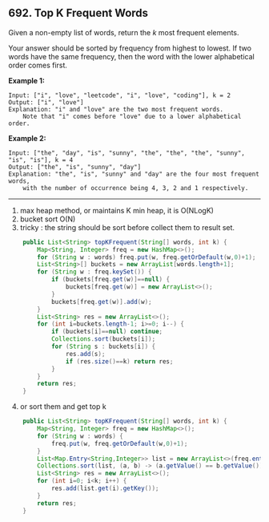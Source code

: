 ## 692. Top K Frequent Words

Given a non-empty list of words, return the *k* most frequent elements.

Your answer should be sorted by frequency from highest to lowest. If two words have the same frequency, then the word with the lower alphabetical order comes first.

**Example 1:**

```
Input: ["i", "love", "leetcode", "i", "love", "coding"], k = 2
Output: ["i", "love"]
Explanation: "i" and "love" are the two most frequent words.
    Note that "i" comes before "love" due to a lower alphabetical order.
```



**Example 2:**

```
Input: ["the", "day", "is", "sunny", "the", "the", "the", "sunny", "is", "is"], k = 4
Output: ["the", "is", "sunny", "day"]
Explanation: "the", "is", "sunny" and "day" are the four most frequent words,
    with the number of occurrence being 4, 3, 2 and 1 respectively.
```

---

1. max heap method, or maintains K min heap, it is O(NLogK)
2. bucket sort O(N)
3. tricky : the string should be sort before collect them to result set.

```java
    public List<String> topKFrequent(String[] words, int k) {
        Map<String, Integer> freq = new HashMap<>();
        for (String w : words) freq.put(w, freq.getOrDefault(w,0)+1);
        List<String>[] buckets = new ArrayList[words.length+1];
        for (String w : freq.keySet()) {
            if (buckets[freq.get(w)]==null) {
                buckets[freq.get(w)] = new ArrayList<>();
            }
            buckets[freq.get(w)].add(w);
        }
        List<String> res = new ArrayList<>();
        for (int i=buckets.length-1; i>=0; i--) {
            if (buckets[i]==null) continue;
            Collections.sort(buckets[i]);
            for (String s : buckets[i]) {
                res.add(s);
                if (res.size()==k) return res;
            }
        }
        return res;
    }
```

4. or sort them and get top k

```java
    public List<String> topKFrequent(String[] words, int k) {
        Map<String, Integer> freq = new HashMap<>();
        for (String w : words) {
            freq.put(w, freq.getOrDefault(w,0)+1);
        }
        List<Map.Entry<String,Integer>> list = new ArrayList<>(freq.entrySet());
        Collections.sort(list, (a, b) -> (a.getValue() == b.getValue()) ? a.getKey().compareTo(b.getKey()): b.getValue() - a.getValue());
        List<String> res = new ArrayList<>();
        for (int i=0; i<k; i++) {
            res.add(list.get(i).getKey());
        }
        return res;
    }
```

